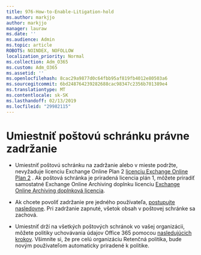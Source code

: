 ```yaml
---
title: 976-How-to-Enable-Litigation-hold
ms.author: markjjo
author: markjjo
manager: lauraw
ms.date: ''
ms.audience: Admin
ms.topic: article
ROBOTS: NOINDEX, NOFOLLOW
localization_priority: Normal
ms.collection: Adm_O365
ms.custom: Adm_O365
ms.assetid: ''
ms.openlocfilehash: 8cac29a9877d0c64fbb95af819fb4012e80503a6
ms.sourcegitcommit: 6bd248764239282688cac98347c2356b701389e4
ms.translationtype: MT
ms.contentlocale: sk-SK
ms.lasthandoff: 02/13/2019
ms.locfileid: "29982115"
---
```

# <a name="place-a-mailbox-on-legal-hold"></a>Umiestniť poštovú schránku právne zadržanie

- Umiestniť poštovú schránku na zadržanie alebo v mieste podržte, nevyžaduje licenciu Exchange Online Plan 2 [licenciu Exchange Online Plan 2](https://docs.microsoft.com/office365/servicedescriptions/office-365-platform-service-description/office-365-plan-options) . Ak poštová schránka je priradená licencia plán 1, môžete priradiť samostatné Exchange Online Archiving doplnku licenciu [Exchange Online Archiving doplnková licencia](https://docs.microsoft.com/office365/servicedescriptions/exchange-online-archiving-service-description).

- Ak chcete povoliť zadržanie pre jedného používateľa, [postupujte nasledovne](https://docs.microsoft.com/office365/SecurityCompliance/place-a-mailbox-on-litigation-hold). Pri zadržanie zapnuté, všetok obsah v poštovej schránke sa zachová.

- Umiestniť drží na všetkých poštových schránok vo vašej organizácii, môžete politiky uchovávania údajov Office 365 pomocou [nasledujúcich krokov](https://docs.microsoft.com/office365/securitycompliance/retention-policies#applying-a-retention-policy-to-an-entire-organization-or-specific-locations). Všimnite si, že pre celú organizáciu Retenčná politika, bude novým používateľom automaticky priradené k politike.

